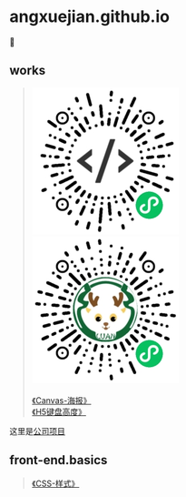 # angxuejian.github.io
🌰

## works

> ![Moto UI示例](image/a.jpg)
> ![鹿安校园](image/b.jpg)<br><br>
> [《Canvas-海报》](works/canvas-poster)<br>
> [《H5键盘高度》](works/keyboard-height)<br>

这里是[公司项目](works/work.md)

## front-end.basics
> [《CSS-样式》](front-end.basics/css.html)